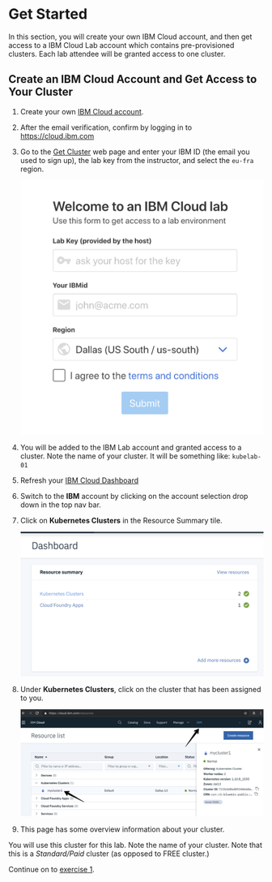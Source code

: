 # Get Started
In this section, you will create your own IBM Cloud account, and then get access to a IBM Cloud Lab account which contains pre-provisioned clusters. Each lab attendee will be granted access to one cluster.

## Create an IBM Cloud Account and Get Access to Your Cluster
1. Create your own [IBM Cloud account](https://ibm.biz/Bdzybn).
2. After the email verification, confirm by logging in to https://cloud.ibm.com
3. Go to the [Get Cluster](TODO:GETCLUSTER) web page and enter your IBM ID (the email you used to sign up), the lab key from the instructor, and select the `eu-fra` region.

    ![](../README_images/get-clusters.png)

3. You will be added to the IBM Lab account and granted access to a cluster. Note the name of your cluster. It will be something like: `kubelab-01`
4. Refresh your [IBM Cloud Dashboard](https://cloud.ibm.com)
5. Switch to the **IBM** account by clicking on the account selection drop down in the top nav bar.
6. Click on **Kubernetes Clusters** in the Resource Summary tile.

    ![](../README_images/kubernetesResources.png)

7. Under **Kubernetes Clusters**, click on the cluster that has been assigned to you.

    ![](../README_images/dashboard.png)

8. This page has some overview information about your cluster.

You will use this cluster for this lab. Note the name of your cluster. Note that this is a *Standard/Paid* cluster (as opposed to FREE cluster.)

Continue on to [exercise 1](../exercise-1/README.md).
